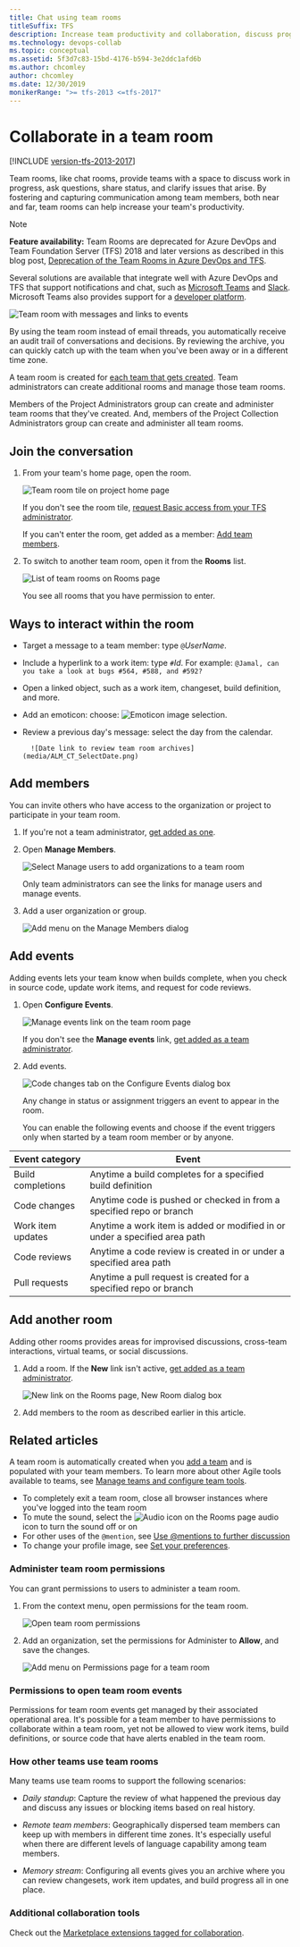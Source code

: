 ```yaml
---
title: Chat using team rooms
titleSuffix: TFS
description: Increase team productivity and collaboration, discuss progress, share status, and clarify issues in a team room
ms.technology: devops-collab
ms.topic: conceptual
ms.assetid: 5f3d7c83-15bd-4176-b594-3e2ddc1afd6b
ms.author: chcomley
author: chcomley
ms.date: 12/30/2019
monikerRange: ">= tfs-2013 <=tfs-2017"
---
```


# Collaborate in a team room

[!INCLUDE [version-tfs-2013-2017](../boards/includes/version-tfs-2013-2017.md)]

Team rooms, like chat rooms, provide teams with a space to discuss work in progress, ask questions, share status, and clarify issues that arise. By fostering and capturing communication among team members, both near and far, team rooms can help increase your team's productivity.

> [!NOTE]  
> **Feature availability:** Team Rooms are deprecated for Azure DevOps and Team Foundation Server (TFS) 2018 and later versions as described in this blog post, [Deprecation of the Team Rooms in Azure DevOps and TFS](https://blogs.msdn.microsoft.com/devops/2017/01/04/deprecation-of-the-team-rooms-in-team-services-and-tfs/).
>
> Several solutions are available that integrate well with Azure DevOps and TFS that support notifications and chat, such as [Microsoft Teams](../service-hooks/services/teams.md) and [Slack](../service-hooks/services/slack.md). Microsoft Teams also provides support for a [developer platform](/microsoftteams/platform/).

![Team room with messages and links to events](media/ALM_CT_Teamroom.png)

By using the team room instead of email threads, you automatically receive an audit trail of conversations and decisions. By reviewing the archive, you can quickly catch up with the team when you've been away or in a different time zone.

A team room is created for [each team that gets created](../organizations/settings/add-teams.md). Team administrators can create additional rooms and manage those team rooms.

Members of the Project Administrators group can create and administer team rooms that they've created. And, members of the Project Collection Administrators group can create and administer all team rooms.

## Join the conversation

1. From your team's home page, open the room.

   ![Team room tile on project home page](media/ALM_CT_TeamroomTile.png)

   If you don't see the room tile, [request Basic access from your TFS administrator](../organizations/security/change-access-levels.md).

   If you can't enter the room, get added as a member: [Add team members](../organizations/settings/add-teams.md#add-team-members).

2. To switch to another team room, open it from the **Rooms** list.

   ![List of team rooms on Rooms page](media/ALM_CT_RoomsList.png)

   You see all rooms that you have permission to enter.

## Ways to interact within the room

- Target a message to a team member: type `@`_UserName_.

- Include a hyperlink to a work item: type `#`_Id_. For example: `@Jamal, can you take a look at bugs #564, #588, and #592?`

- Open a linked object, such as a work item, changeset, build definition, and more.

- Add an emoticon: choose: ![Emoticon image selection](media/ALM_CT_SmileIcon.png).

- Review a previous day's message: select the day from the calendar.

      	![Date link to review team room archives](media/ALM_CT_SelectDate.png)

<a id="addmembers"></a>

## Add members

You can invite others who have access to the organization or project to participate in your team room.

1. If you're not a team administrator, [get added as one](../organizations/settings/add-team-administrator.md).

2. Open **Manage Members**.

   ![Select Manage users to add organizations to a team room](media/ALM_CT_ManageMembers.png)

   Only team administrators can see the links for manage users and manage events.

3. Add a user organization or group.

   ![Add menu on the Manage Members dialog](media/ALM_CT_AddMembers.png)

<a id="events"></a>

## Add events

Adding events lets your team know when builds complete, when you check in source code, update work items, and request for code reviews.

1. Open **Configure Events**.

   ![Manage events link on the team room page](media/ALM_CT_ConfigureEvents.png)

   If you don't see the **Manage events** link, [get added as a team administrator](../organizations/settings/add-team-administrator.md).

2. Add events.

   ![Code changes tab on the Configure Events dialog box](media/ALM_CT_AddEvents.png)

   Any change in status or assignment triggers an event to appear in the room.

   You can enable the following events and choose if the event triggers only when started by a team room member or by anyone.

| Event category    | Event                                                                      |
| ----------------- | -------------------------------------------------------------------------- |
| Build completions | Anytime a build completes for a specified build definition                 |
| Code changes      | Anytime code is pushed or checked in from a specified repo or branch       |
| Work item updates | Anytime a work item is added or modified in or under a specified area path |
| Code reviews      | Anytime a code review is created in or under a specified area path         |
| Pull requests     | Anytime a pull request is created for a specified repo or branch           |

## Add another room

Adding other rooms provides areas for improvised discussions, cross-team interactions, virtual teams, or social discussions.

1. Add a room. If the **New** link isn't active, [get added as a team administrator](../organizations/settings/add-team-administrator.md).

   ![New link on the Rooms page, New Room dialog box](media/ALM_CT_NewRoom.png)

2. Add members to the room as described earlier in this article.

## Related articles

A team room is automatically created when you [add a team](../organizations/settings/add-teams.md) and is populated with your team members. To learn more about other Agile tools available to teams, see [Manage teams and configure team tools](../organizations/settings/manage-teams.md).

- To completely exit a team room, close all browser instances where you've logged into the team room
- To mute the sound, select the ![Audio icon on the Rooms page](media/ALM_CT_AudioIcon.png) audio icon to turn the sound off or on
- For other uses of the `@mention`, see [Use @mentions to further discussion](../notifications/at-mentions.md)
- To change your profile image, see [Set your preferences](../organizations/settings/set-your-preferences.md).

<a id="team-room-permissions"> </a>

### Administer team room permissions

You can grant permissions to users to administer a team room.

1. From the context menu, open permissions for the team room.

   ![Open team room permissions](media/open-security-team-room.png)

2. Add an organization, set the permissions for Administer to **Allow**, and save the changes.

   ![Add menu on Permissions page for a team room](../organizations/settings/media/add-team/team-admin-dialog.png)

<a id="team-room-event-permissions"> </a>

### Permissions to open team room events

Permissions for team room events get managed by their associated operational area. It's possible for a team member to have permissions to collaborate within a team room, yet not be allowed to view work items, build definitions, or source code that have alerts enabled in the team room.

### How other teams use team rooms

Many teams use team rooms to support the following scenarios:

- _Daily standup_: Capture the review of what happened the previous day and discuss any issues or blocking items based on real history.

- _Remote team members_: Geographically dispersed team members can keep up with members in different time zones. It's especially useful when there are different levels of language capability among team members.

- _Memory stream_: Configuring all events gives you an archive where you can review changesets, work item updates, and build progress all in one place.

### Additional collaboration tools

Check out the [Marketplace extensions tagged for collaboration](https://marketplace.visualstudio.com/vsts/Collaborate?sortBy=Downloads).
